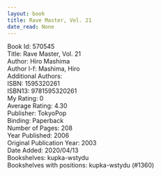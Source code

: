 ```yaml
---
layout: book
title: Rave Master, Vol. 21
date_read: None
---
```


Book Id: 570545<br />
Title: Rave Master, Vol. 21<br />
Author: Hiro Mashima<br />
Author l-f: Mashima, Hiro<br />
Additional Authors: <br />
ISBN: 1595320261<br />
ISBN13: 9781595320261<br />
My Rating: 0<br />
Average Rating: 4.30<br />
Publisher: TokyoPop<br />
Binding: Paperback<br />
Number of Pages: 208<br />
Year Published: 2006<br />
Original Publication Year: 2003<br />
Date Added: 2020/04/13<br />
Bookshelves: kupka-wstydu<br />
Bookshelves with positions: kupka-wstydu (#1360)<br />

